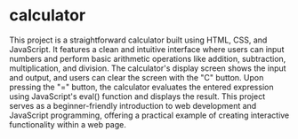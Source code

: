 # calculator
This project is a straightforward calculator built using HTML, CSS, and JavaScript. It features a clean and intuitive interface where users can input numbers and perform basic arithmetic operations like addition, subtraction, multiplication, and division. The calculator's display screen shows the input and output, and users can clear the screen with the "C" button. Upon pressing the "=" button, the calculator evaluates the entered expression using JavaScript's eval() function and displays the result. This project serves as a beginner-friendly introduction to web development and JavaScript programming, offering a practical example of creating interactive functionality within a web page.
